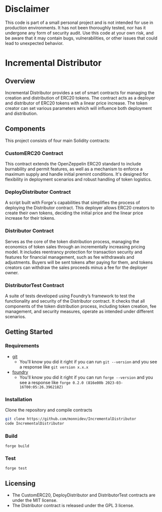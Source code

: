 # Disclaimer

This code is part of a small personal project and is not intended for use in production environments. It has not been thoroughly tested, nor has it undergone any form of security audit. Use this code at your own risk, and be aware that it may contain bugs, vulnerabilities, or other issues that could lead to unexpected behavior.

# Incremental Distributor

## Overview
Incremental Distributor provides a set of smart contracts for managing the creation and distribution of ERC20 tokens. The contract acts as a deployer and distributor of ERC20 tokens with a linear price increase. The token creator can set various parameters which will influence both deployment and distribution.

## Components
This project consists of four main Solidity contracts:

### CustomERC20 Contract
This contract extends the OpenZeppelin ERC20 standard to include burnability and permit features, as well as a mechanism to enforce a maximum supply and handle initial premint conditions. It's designed for flexibility in deployment scenarios and robust handling of token logistics.

### DeployDistributor Contract
A script built with Forge's capabilities that simplifies the process of deploying the Distributor contract. This deployer allows ERC20 creators to create their own tokens, deciding the initial price and the linear price increase for their tokens.

### Distributor Contract
Serves as the core of the token distribution process, managing the economics of token sales through an incrementally increasing pricing model. It includes reentrancy protection for transaction security and features for financial management, such as fee withdrawals and adjustments. Buyers will be sent tokens after paying for them, and tokens creators can withdraw the sales proceeds minus a fee for the deployer owner.

### DistributorTest Contract
A suite of tests developed using Foundry’s framework to test the functionality and security of the Distributor contract. It checks that all components of the token distribution process, including token creation, fee management, and security measures, operate as intended under different scenarios.

## Getting Started

### Requirements

- [git](https://git-scm.com/book/en/v2/Getting-Started-Installing-Git)
  - You'll know you did it right if you can run `git --version` and you see a response like `git version x.x.x`
- [foundry](https://getfoundry.sh/)
  - You'll know you did it right if you can run `forge --version` and you see a response like `forge 0.2.0 (816e00b 2023-03-16T00:05:26.396218Z)`

### Installation

Clone the repository and compile contracts
```bash 
git clone https://github.com/monnidev/IncrementalDistributor
code IncrementalDistributor
```

### Build

```
forge build
```

### Test

```
forge test
```

## Licensing
- The CustomERC20, DeployDistributor and DistributorTest contracts are under the MIT license.
- The Distributor contract is released under the GPL 3 license.
